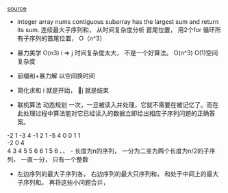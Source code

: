[source](https://github.com/azl397985856/leetcode/blob/master/problems/53.maximum-sum-subarray-cn.md)

- integer array nums  contiguous subarray  has the largest sum and return its sum. 
  连续最大子序列和， 从时间复杂度分析
  首尾位置， 用2个for 循环所有子序列的首尾位置， O（n^3）

- 暴力美学  O(n3)
  i => j 时间复杂度太大， 不是一个好算法。
  O(n^3) 
  O(1)空间复杂度

- 前缀和+暴力解
  以空间换时间

- 简化求和
  i 就是开始， j 就是结束  

- 联机算法 动态规划
 一次，一旦被读入并处理，它就不需要在被记忆了。而在此处理过程中算法能对它已经读入的数据立即给出相应子序列问题的正确答案。

-2  1  -3  4  -1  2  1  -5  4
0
0
    1
    1      
       -2
       0
          4   
          4
             3
             4
                5
                5
                   6
                   6
                      1    5
                      6    、、
                      -  长度为n的序列，  一分为二变为两个长度为n/2的子序列， 一直一分， 只有一个整数
  - 左边序列的最大子序列各， 右边序列的最大只序列和， 和处于中间上的最大子序列和。 
  再将这些小问题合并， 